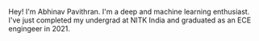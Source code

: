 Hey! I'm Abhinav Pavithran.
I'm a deep and machine learning enthusiast.
I've just completed my undergrad at NITK India and graduated as an ECE engingeer in 2021.


